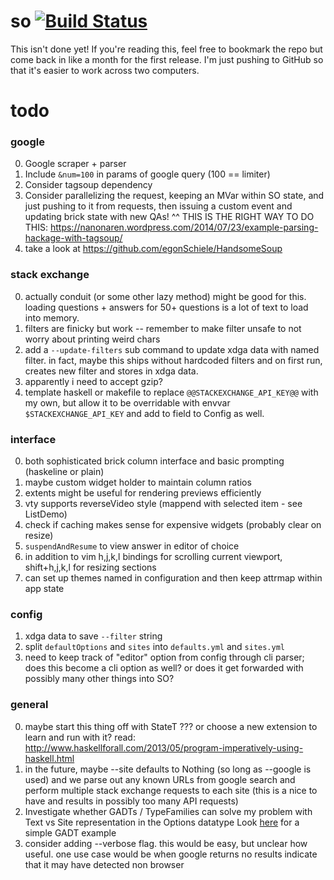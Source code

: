 # so [![Build Status](https://travis-ci.org/samtay/so.svg?branch=master)](https://travis-ci.org/samtay/so)


This isn't done yet! If you're reading this, feel free to bookmark the repo but
come back in like a month for the first release. I'm just pushing to GitHub so
that it's easier to work across two computers.

# todo

### google
0. Google scraper + parser
1. Include `&num=100` in params of google query (100 == limiter)
2. Consider tagsoup dependency
3. Consider parallelizing the request, keeping an MVar within SO state, and
   just pushing to it from requests, then issuing a custom event and updating
   brick state with new QAs!
   ^^ THIS IS THE RIGHT WAY TO DO THIS:
   https://nanonaren.wordpress.com/2014/07/23/example-parsing-hackage-with-tagsoup/
4. take a look at https://github.com/egonSchiele/HandsomeSoup

### stack exchange
0. actually conduit (or some other lazy method) might be good for this.
   loading questions + answers for 50+ questions is a lot of text to load into
   memory.
1. filters are finicky but work -- remember to make filter unsafe to not worry
   about printing weird chars
2. add a `--update-filters` sub command to update xdga data with named filter.
   in fact, maybe this ships without hardcoded filters and on first run, creates new
   filter and stores in xdga data.
3. apparently i need to accept gzip?
4. template haskell or makefile to replace `@@STACKEXCHANGE_API_KEY@@` with my
   own, but allow it to be overridable with envvar `$STACKEXCHANGE_API_KEY` and
   add to field to Config as well.

### interface
0. both sophisticated brick column interface and basic prompting (haskeline or
   plain)
1. maybe custom widget holder to maintain column ratios
2. extents might be useful for rendering previews efficiently
3. vty supports reverseVideo style (mappend with selected item - see ListDemo)
4. check if caching makes sense for expensive widgets (probably clear on
   resize)
5. `suspendAndResume` to view answer in editor of choice
6. in addition to vim h,j,k,l bindings for scrolling current viewport,
   shift+h,j,k,l for resizing sections
7. can set up themes named in configuration and then keep attrmap within app state

### config
1. xdga data to save `--filter` string
2. split `defaultOptions` and `sites` into `defaults.yml` and `sites.yml`
3. need to keep track of "editor" option from config through cli parser; does this
   become a cli option as well? or does it get forwarded with possibly many other things
   into SO?

### general
0. maybe start this thing off with StateT ??? or choose a new extension to
   learn and run with it?
  read: http://www.haskellforall.com/2013/05/program-imperatively-using-haskell.html
1. in the future, maybe --site defaults to Nothing (so long as --google is
   used) and we parse out any known URLs from google search and perform
   multiple stack exchange requests to each site (this is a nice to have and
   results in possibly too many API requests)
2. Investigate whether GADTs / TypeFamilies can solve my problem with Text vs
   Site representation in the Options datatype
   Look [here](https://github.com/aviaviavi/confetti/blob/master/src/Lib.hs) for a simple GADT example
3. consider adding --verbose flag. this would be easy, but unclear how useful.
   one use case would be when google returns no results indicate that it may
   have detected non browser
